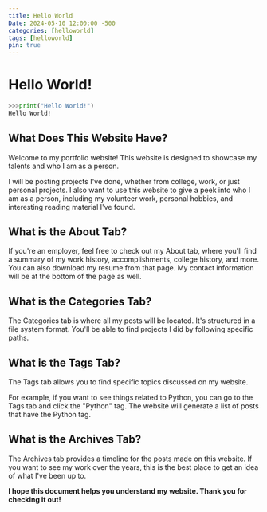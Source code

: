 ```yaml
---
title: Hello World
Date: 2024-05-10 12:00:00 -500
categories: [helloworld]
tags: [helloworld]
pin: true
---
```

# Hello World!

```python
>>>print("Hello World!")
Hello World!
```

## What Does This Website Have?

Welcome to my portfolio website! This website is designed to showcase my talents and who I am as a person.

I will be posting projects I've done, whether from college, work, or just personal projects. I also want to use this website to give a peek into who I am as a person, including my volunteer work, personal hobbies, and interesting reading material I've found.

## What is the About Tab?

If you're an employer, feel free to check out my About tab, where you'll find a summary of my work history, accomplishments, college history, and more. You can also download my resume from that page. My contact information will be at the bottom of the page as well.

## What is the Categories Tab?

The Categories tab is where all my posts will be located. It's structured in a file system format. You'll be able to find projects I did by following specific paths.

## What is the Tags Tab?

The Tags tab allows you to find specific topics discussed on my website. 

For example, if you want to see things related to Python, you can go to the Tags tab and click the "Python" tag. The website will generate a list of posts that have the Python tag.

## What is the Archives Tab?

The Archives tab provides a timeline for the posts made on this website. If you want to see my work over the years, this is the best place to get an idea of what I've been up to.

**I hope this document helps you understand my website. Thank you for checking it out!**
